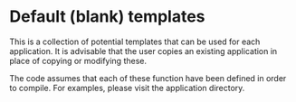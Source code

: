 # Default (blank) templates

This is a collection of potential templates that can be used for each
application.  It is advisable that the user copies an existing application in
place of copying or modifying these.

The code assumes that each of these function have been defined in order to
compile.  For examples, please visit the application directory.
